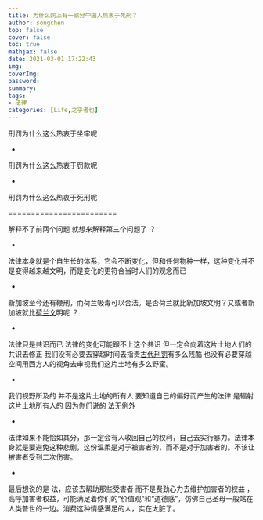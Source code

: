 ```yaml
---
title: 为什么网上有一部分中国人热衷于死刑？
author: songchen
top: false
cover: false
toc: true
mathjax: false
date: 2021-03-01 17:22:43
img:
coverImg:
password:
summary:
tags:
- 法律
categories: [Life,之乎者也]
---
```

刑罚为什么这么热衷于坐牢呢

-

刑罚为什么这么热衷于罚款呢

-

刑罚为什么这么热衷于死刑呢

========================

解释不了前两个问题 就想来解释第三个问题了 ？

-

法律本身就是个自生长的体系，它会不断变化，但和任何物种一样，这种变化并不是变得越来越文明，而是变化的更符合当时人们的观念而已

-

新加坡至今还有鞭刑，而荷兰吸毒可以合法。是否荷兰就比新加坡文明？又或者新加坡就比[荷兰文](https://www.zhihu.com/search?q=%E8%8D%B7%E5%85%B0%E6%96%87&search_source=Entity&hybrid_search_source=Entity&hybrid_search_extra=%7B%22sourceType%22%3A%22answer%22%2C%22sourceId%22%3A52397940%7D)明呢 ？

-

法律只是共识而已 法律的变化可能跟不上这个共识 但一定会向着这片土地人们的共识去修正 我们没有必要去穿越时间去指责[古代刑罚](https://www.zhihu.com/search?q=%E5%8F%A4%E4%BB%A3%E5%88%91%E7%BD%9A&search_source=Entity&hybrid_search_source=Entity&hybrid_search_extra=%7B%22sourceType%22%3A%22answer%22%2C%22sourceId%22%3A52397940%7D)有多么残酷 也没有必要穿越空间用西方人的视角去审视我们这片土地有多么野蛮。

-

我们视野所及的 并不是这片土地的所有人 要知道自己的偏好而产生的法律 是辐射这片土地所有人的 因为你们说的 法无例外

-

法律如果不能恰如其分，那一定会有人收回自己的权利，自己去实行暴力。法律本身就是要避免这种悲剧，这份温柔是对于被害者的，而不是对于加害者的。不该让被害者受到二次伤害。

-

最后想说的是 法，应该去帮助那些受害者 而不是费劲心力去维护加害者的权益 ，高呼加害者权益，可能满足着你们的“价值观”和“道德感”，仿佛自己圣母一般站在人类普世的一边。消费这种情感满足的人，实在太脏了。